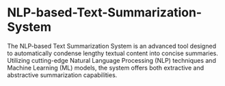 # NLP-based-Text-Summarization-System
The NLP-based Text Summarization System is an advanced tool designed to automatically condense lengthy textual content into concise summaries. Utilizing cutting-edge Natural Language Processing (NLP) techniques and Machine Learning (ML) models, the system offers both extractive and abstractive summarization capabilities.
